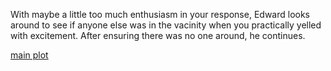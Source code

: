 With maybe a little too much enthusiasm in your response, Edward looks around to see if anyone else was in the vacinity when you practically yelled with excitement.
After ensuring there was no one around, he continues.

[main plot](../chapter1.md)